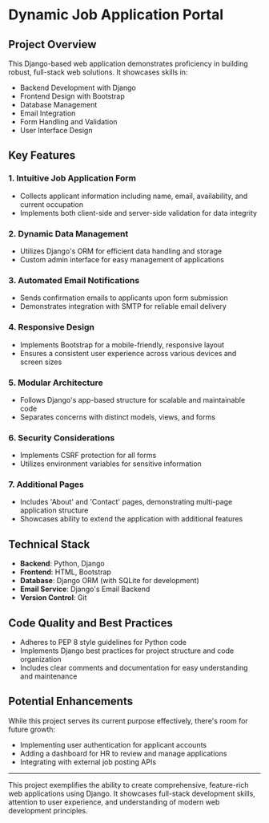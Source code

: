 # Dynamic Job Application Portal

## Project Overview
This Django-based web application demonstrates proficiency in building robust, full-stack web solutions. It showcases skills in:

- Backend Development with Django
- Frontend Design with Bootstrap
- Database Management
- Email Integration
- Form Handling and Validation
- User Interface Design

## Key Features

### 1. Intuitive Job Application Form
- Collects applicant information including name, email, availability, and current occupation
- Implements both client-side and server-side validation for data integrity

### 2. Dynamic Data Management
- Utilizes Django's ORM for efficient data handling and storage
- Custom admin interface for easy management of applications

### 3. Automated Email Notifications
- Sends confirmation emails to applicants upon form submission
- Demonstrates integration with SMTP for reliable email delivery

### 4. Responsive Design
- Implements Bootstrap for a mobile-friendly, responsive layout
- Ensures a consistent user experience across various devices and screen sizes

### 5. Modular Architecture
- Follows Django's app-based structure for scalable and maintainable code
- Separates concerns with distinct models, views, and forms

### 6. Security Considerations
- Implements CSRF protection for all forms
- Utilizes environment variables for sensitive information

### 7. Additional Pages
- Includes 'About' and 'Contact' pages, demonstrating multi-page application structure
- Showcases ability to extend the application with additional features

## Technical Stack
- **Backend**: Python, Django
- **Frontend**: HTML, Bootstrap
- **Database**: Django ORM (with SQLite for development)
- **Email Service**: Django's Email Backend
- **Version Control**: Git

## Code Quality and Best Practices
- Adheres to PEP 8 style guidelines for Python code
- Implements Django best practices for project structure and code organization
- Includes clear comments and documentation for easy understanding and maintenance

## Potential Enhancements
While this project serves its current purpose effectively, there's room for future growth:
- Implementing user authentication for applicant accounts
- Adding a dashboard for HR to review and manage applications
- Integrating with external job posting APIs

---
This project exemplifies the ability to create comprehensive, feature-rich web applications using Django. It showcases full-stack development skills, attention to user experience, and understanding of modern web development principles.
